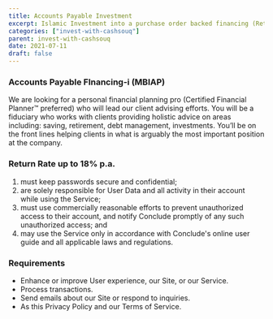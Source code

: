```yaml
---
title: Accounts Payable Investment
excerpt: Islamic Investment into a purchase order backed financing (Return Rate up to 18% p.a.)
categories: ["invest-with-cashsouq"]
parent: invest-with-cashsouq
date: 2021-07-11
draft: false
---
```


### Accounts Payable FInancing-i (MBIAP)

We are looking for a personal financial planning pro (Certified Financial Planner™ preferred) who will lead our client advising efforts. You will be a fiduciary who works with clients providing holistic advice on areas including: saving, retirement, debt management, investments. You’ll be on the front lines helping clients in what is arguably the most important position at the company.

### Return Rate up to 18% p.a.

1. must keep passwords secure and confidential;
2. are solely responsible for User Data and all activity in their account while using the Service;
3. must use commercially reasonable efforts to prevent unauthorized access to their account, and notify Conclude promptly of any such unauthorized access; and
4. may use the Service only in accordance with Conclude's online user guide and all applicable laws and regulations.

### Requirements

- Enhance or improve User experience, our Site, or our Service.
- Process transactions.
- Send emails about our Site or respond to inquiries.
- As this Privacy Policy and our Terms of Service.
